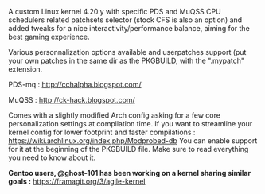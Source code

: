 A custom Linux kernel 4.20.y with specific PDS and MuQSS CPU schedulers related patchsets selector (stock CFS is also an option) and added tweaks for a nice interactivity/performance balance, aiming for the best gaming experience.

Various personnalization options available and userpatches support (put your own patches in the same dir as the PKGBUILD, with the ".mypatch" extension.

PDS-mq : http://cchalpha.blogspot.com/

MuQSS : http://ck-hack.blogspot.com/

Comes with a slightly modified Arch config asking for a few core personalization settings at compilation time.
If you want to streamline your kernel config for lower footprint and faster compilations : https://wiki.archlinux.org/index.php/Modprobed-db
You can enable support for it at the beginning of the PKGBUILD file. Make sure to read everything you need to know about it.

**Gentoo users, @ghost-101 has been working on a kernel sharing similar goals :** https://framagit.org/3/agile-kernel
